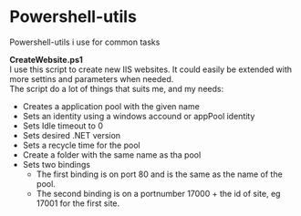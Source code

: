 # Powershell-utils
Powershell-utils i use for common tasks

**CreateWebsite.ps1**  
I use this script to create new IIS websites. It could easily be extended with more settins and parameters when needed.  
The script do a lot of things that suits me, and my needs:
- Creates a application pool with the given name
- Sets an identity using a windows accound or appPool identity
- Sets Idle timeout to 0
- Sets desired .NET version
- Sets a recycle time for the pool
- Create a folder with the same name as tha pool
- Sets two bindings
  - The first binding is on port 80 and is the same as the name of the pool.
  - The second binding is on a portnumber 17000 + the id of site, eg 17001 for the first site.
